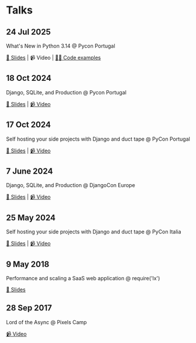 # Talks

## 24 Jul 2025

What's New in Python 3.14 @ Pycon Portugal

[📖 Slides](https://github.com/anze3db/talks/blob/main/2025-07-24-python3.14.pdf) | 📹 Video | [🧑‍💻 Code examples](https://github.com/anze3db/python-3.14-examples)

## 18 Oct 2024

Django, SQLite, and Production @ Pycon Portugal

[📖 Slides](https://github.com/anze3db/talks/blob/main/2024-10-18-django-sqlite-prod.pdf) | [📹 Video](https://www.youtube.com/watch?v=X42YpvfICes)

## 17 Oct 2024

Self hosting your side projects with Django and duct tape @ PyCon Portugal

[📖 Slides](https://github.com/anze3db/talks/blob/main/2024-10-17-django-ducktape.pdf) | [📹 Video](https://www.youtube.com/watch?v=2d0pLNhmnlA)

## 7 June 2024

Django, SQLite, and Production @ DjangoCon Europe

[📖 Slides](https://github.com/anze3db/talks/blob/main/2024-06-07-django-sqlite-prod.pdf) | [📹 Video](https://www.youtube.com/watch?v=yTicYJDT1zE)

## 25 May 2024

Self hosting your side projects with Django and duct tape @ PyCon Italia

[📖 Slides](https://github.com/anze3db/talks/blob/main/2024-05-25-django-ducktape.pdf) | [📹 Video](https://www.youtube.com/watch?v=SnPVhT-5dMA)

## 9 May 2018

Performance and scaling a SaaS web application @ require('lx')

[📖 Slides](https://github.com/anze3db/talks/blob/main/2018-05-2018-perf-saas.pdf)

## 28 Sep 2017

Lord of the Async @ Pixels Camp

[📹 Video](https://www.youtube.com/watch?v=fcZTmGMtK9s)



